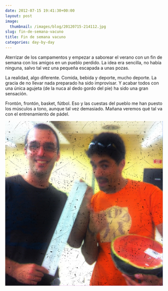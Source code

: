 ```yaml
---
date: 2012-07-15 19:41:30+00:00
layout: post
image:
  thumbnail: /images/blog/20120715-214112.jpg
slug: fin-de-semana-vacuno
title: Fin de semana vacuno
categories: day-by-day
---
```


Aterrizar de los campamentos y empezar a saborear el verano con un fin de semana con los amigos en un pueblo perdido. La idea era sencilla, no había ninguna, salvo tal vez una pequeña escapada a unas pozas.

La realidad, algo diferente. Comida, bebida y deporte, mucho deporte. La gracia de no llevar nada preparado ha sido improvisar. Y acabar todos con una única agujeta (de la nuca al dedo gordo del pie) ha sido una gran sensación.

Frontón, frontón, basket, fútbol. Eso y las cuestas del pueblo me han puesto los músculos a tono, aunque tal vez demasiado. Mañana veremos qué tal va con el entrenamiento de pádel.

[![20120715-214112.jpg](/images/blog/20120715-214112.jpg)](/images/blog/20120715-214112.jpg)
